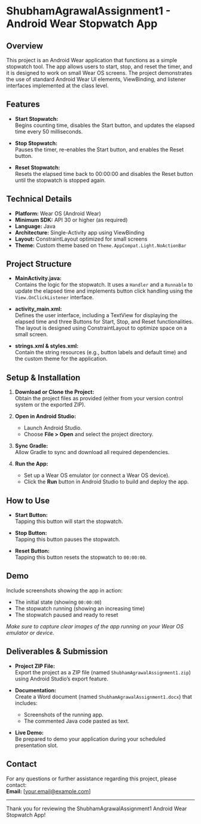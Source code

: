 # ShubhamAgrawalAssignment1 - Android Wear Stopwatch App

## Overview

This project is an Android Wear application that functions as a simple stopwatch tool. The app allows users to start, stop, and reset the timer, and it is designed to work on small Wear OS screens. The project demonstrates the use of standard Android Wear UI elements, ViewBinding, and listener interfaces implemented at the class level.

## Features

- **Start Stopwatch:**  
  Begins counting time, disables the Start button, and updates the elapsed time every 50 milliseconds.
  
- **Stop Stopwatch:**  
  Pauses the timer, re-enables the Start button, and enables the Reset button.
  
- **Reset Stopwatch:**  
  Resets the elapsed time back to 00:00:00 and disables the Reset button until the stopwatch is stopped again.

## Technical Details

- **Platform:** Wear OS (Android Wear)  
- **Minimum SDK:** API 30 or higher (as required)  
- **Language:** Java  
- **Architecture:** Single-Activity app using ViewBinding  
- **Layout:** ConstraintLayout optimized for small screens  
- **Theme:** Custom theme based on `Theme.AppCompat.Light.NoActionBar`

## Project Structure

- **MainActivity.java:**  
  Contains the logic for the stopwatch. It uses a `Handler` and a `Runnable` to update the elapsed time and implements button click handling using the `View.OnClickListener` interface.
  
- **activity_main.xml:**  
  Defines the user interface, including a TextView for displaying the elapsed time and three Buttons for Start, Stop, and Reset functionalities. The layout is designed using ConstraintLayout to optimize space on a small screen.
  
- **strings.xml & styles.xml:**  
  Contain the string resources (e.g., button labels and default time) and the custom theme for the application.

## Setup & Installation

1. **Download or Clone the Project:**  
   Obtain the project files as provided (either from your version control system or the exported ZIP).

2. **Open in Android Studio:**  
   - Launch Android Studio.  
   - Choose **File > Open** and select the project directory.

3. **Sync Gradle:**  
   Allow Gradle to sync and download all required dependencies.

4. **Run the App:**  
   - Set up a Wear OS emulator (or connect a Wear OS device).  
   - Click the **Run** button in Android Studio to build and deploy the app.

## How to Use

- **Start Button:**  
  Tapping this button will start the stopwatch.
  
- **Stop Button:**  
  Tapping this button pauses the stopwatch.
  
- **Reset Button:**  
  Tapping this button resets the stopwatch to `00:00:00`.

## Demo

Include screenshots showing the app in action:
- The initial state (showing `00:00:00`)
- The stopwatch running (showing an increasing time)
- The stopwatch paused and ready to reset

*Make sure to capture clear images of the app running on your Wear OS emulator or device.*

## Deliverables & Submission

- **Project ZIP File:**  
  Export the project as a ZIP file (named `ShubhamAgrawalAssignment1.zip`) using Android Studio’s export feature.
  
- **Documentation:**  
  Create a Word document (named `ShubhamAgrawalAssignment1.docx`) that includes:
  - Screenshots of the running app.
  - The commented Java code pasted as text.
  
- **Live Demo:**  
  Be prepared to demo your application during your scheduled presentation slot.

## Contact

For any questions or further assistance regarding this project, please contact:  
**Email:** [your.email@example.com]

---

Thank you for reviewing the ShubhamAgrawalAssignment1 Android Wear Stopwatch App!
